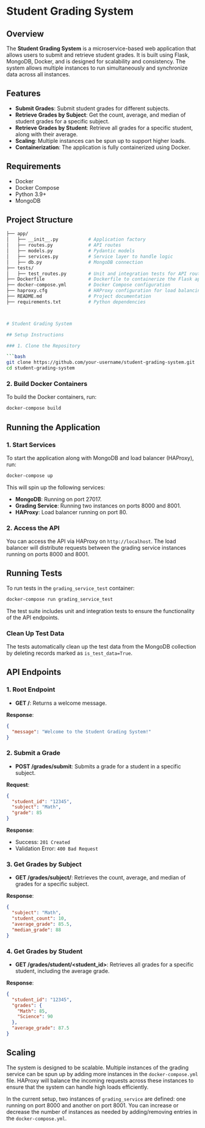 # Student Grading System

## Overview
The **Student Grading System** is a microservice-based web application that allows users to submit and retrieve student grades. It is built using Flask, MongoDB, Docker, and is designed for scalability and consistency. The system allows multiple instances to run simultaneously and synchronize data across all instances.

## Features
- **Submit Grades**: Submit student grades for different subjects.
- **Retrieve Grades by Subject**: Get the count, average, and median of student grades for a specific subject.
- **Retrieve Grades by Student**: Retrieve all grades for a specific student, along with their average.
- **Scaling**: Multiple instances can be spun up to support higher loads.
- **Containerization**: The application is fully containerized using Docker.

## Requirements
- Docker
- Docker Compose
- Python 3.9+
- MongoDB

## Project Structure
```bash
├── app/
│   ├── __init__.py           # Application factory
│   ├── routes.py             # API routes
│   ├── models.py             # Pydantic models
│   ├── services.py           # Service layer to handle logic
│   ├── db.py                 # MongoDB connection
├── tests/
│   ├── test_routes.py        # Unit and integration tests for API routes
├── Dockerfile                # Dockerfile to containerize the Flask app
├── docker-compose.yml        # Docker Compose configuration
├── haproxy.cfg               # HAProxy configuration for load balancing
├── README.md                 # Project documentation
├── requirements.txt          # Python dependencies



# Student Grading System

## Setup Instructions

### 1. Clone the Repository

```bash
git clone https://github.com/your-username/student-grading-system.git
cd student-grading-system
```

### 2. Build Docker Containers

To build the Docker containers, run:

```bash
docker-compose build
```

## Running the Application

### 1. Start Services

To start the application along with MongoDB and load balancer (HAProxy), run:

```bash
docker-compose up
```

This will spin up the following services:
* **MongoDB**: Running on port 27017.
* **Grading Service**: Running two instances on ports 8000 and 8001.
* **HAProxy**: Load balancer running on port 80.

### 2. Access the API

You can access the API via HAProxy on `http://localhost`. The load balancer will distribute requests between the grading service instances running on ports 8000 and 8001.

## Running Tests

To run tests in the `grading_service_test` container:

```bash
docker-compose run grading_service_test
```

The test suite includes unit and integration tests to ensure the functionality of the API endpoints.

### Clean Up Test Data

The tests automatically clean up the test data from the MongoDB collection by deleting records marked as `is_test_data=True`.

## API Endpoints

### 1. Root Endpoint

* **GET /**: Returns a welcome message.

**Response**:
```json
{
  "message": "Welcome to the Student Grading System!"
}
```

### 2. Submit a Grade

* **POST /grades/submit**: Submits a grade for a student in a specific subject.

**Request**:
```json
{
  "student_id": "12345",
  "subject": "Math",
  "grade": 85
}
```

**Response**:
   * Success: `201 Created`
   * Validation Error: `400 Bad Request`

### 3. Get Grades by Subject

* **GET /grades/subject/<subject>**: Retrieves the count, average, and median of grades for a specific subject.

**Response**:
```json
{
  "subject": "Math",
  "student_count": 10,
  "average_grade": 85.5,
  "median_grade": 88
}
```

### 4. Get Grades by Student

* **GET /grades/student/<student_id>**: Retrieves all grades for a specific student, including the average grade.

**Response**:
```json
{
  "student_id": "12345",
  "grades": {
    "Math": 85,
    "Science": 90
  },
  "average_grade": 87.5
}
```

## Scaling

The system is designed to be scalable. Multiple instances of the grading service can be spun up by adding more instances in the `docker-compose.yml` file. HAProxy will balance the incoming requests across these instances to ensure that the system can handle high loads efficiently.

In the current setup, two instances of `grading_service` are defined: one running on port 8000 and another on port 8001. You can increase or decrease the number of instances as needed by adding/removing entries in the `docker-compose.yml`.


